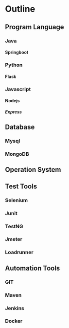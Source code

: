 # Outline

## Program Language

### Java

#### Springboot





### Python

#### Flask



### Javascript

#### Nodejs

##### Express



## Database

### Mysql



### MongoDB



## Operation System





## Test Tools

### Selenium



### Junit



### TestNG



### Jmeter



### Loadrunner



## Automation Tools

### GIT



### Maven



### Jenkins



### Docker

